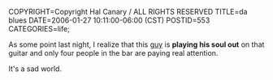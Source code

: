 COPYRIGHT=Copyright Hal Canary / ALL RIGHTS RESERVED
TITLE=da blues
DATE=2006-01-27 10:11:00-06:00 (CST)
POSTID=553
CATEGORIES=life;

As some point last night, I realize that this [guy](http://www.catfishstephenson.com/) is **playing his soul out** on that guitar and only four people in the bar are paying real attention.

It's a sad world.
